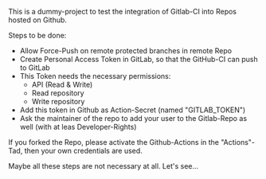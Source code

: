 This is a dummy-project to test the integration of Gitlab-CI into Repos hosted on Github.

Steps to be done:

- Allow Force-Push on remote protected branches in remote Repo
- Create Personal Access Token in GitLab,
so that the GitHub-CI can push to GitLab
- This Token needs the necessary permissions:
  - API (Read & Write)
  - Read repository
  - Write repository
- Add this token in Github as Action-Secret (named "GITLAB_TOKEN")
- Ask the maintainer of the repo to add your user to the Gitlab-Repo as well (with at leas Developer-Rights)

If you forked the Repo, please activate the Github-Actions in the "Actions"-Tad, then your own credentials are used.

Maybe all these steps are not necessary at all. Let's see...
